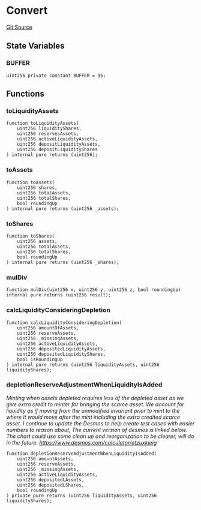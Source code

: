 # Convert
[Git Source](https://github.com/Ammalgam-Protocol/core-v1/blob/b02f234f650997c7e7f19495c04e5606555377fd/contracts/libraries/Convert.sol)


## State Variables
### BUFFER

```solidity
uint256 private constant BUFFER = 95;
```


## Functions
### toLiquidityAssets


```solidity
function toLiquidityAssets(
    uint256 liquidityShares,
    uint256 reservesAssets,
    uint256 activeLiquidityAssets,
    uint256 depositLiquidityAssets,
    uint256 depositLiquidityShares
) internal pure returns (uint256);
```

### toAssets


```solidity
function toAssets(
    uint256 shares,
    uint256 totalAssets,
    uint256 totalShares,
    bool roundingUp
) internal pure returns (uint256 _assets);
```

### toShares


```solidity
function toShares(
    uint256 assets,
    uint256 totalAssets,
    uint256 totalShares,
    bool roundingUp
) internal pure returns (uint256 _shares);
```

### mulDiv


```solidity
function mulDiv(uint256 x, uint256 y, uint256 z, bool roundingUp) internal pure returns (uint256 result);
```

### calcLiquidityConsideringDepletion


```solidity
function calcLiquidityConsideringDepletion(
    uint256 amountOfAssets,
    uint256 reserveAssets,
    uint256 _missingAssets,
    uint256 activeLiquidityAssets,
    uint256 depositedLiquidityAssets,
    uint256 depositedLiquidityShares,
    bool isRoundingUp
) internal pure returns (uint256 liquidityAssets, uint256 liquidityShares);
```

### depletionReserveAdjustmentWhenLiquidityIsAdded

*Minting when assets depleted requires less of the depleted asset as we
give extra credit to minter for bringing the scarce asset. We account
for liquidity as if moving from the unmodified invariant prior to mint
to the where it would move after the mint including the extra credited
scarce asset.
I continue to update the Desmos to help create test cases with easier
numbers to reason about, The current version of desmos is linked below.
The chart could use some clean up and reorganization to be clearer, will
do in the future.
https://www.desmos.com/calculator/etzuxkjeig*


```solidity
function depletionReserveAdjustmentWhenLiquidityIsAdded(
    uint256 amountAssets,
    uint256 reserveAssets,
    uint256 _missingAssets,
    uint256 activeLiquidityAssets,
    uint256 depositedLAssets,
    uint256 depositedLShares,
    bool roundingUp
) private pure returns (uint256 liquidityAssets, uint256 liquidityShares);
```

